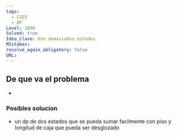 ```yaml
---
tags:
  - CSES
  - DP
Level: 1000
Solved: true
Idea_clave: Use demasiados estados
MIstakes: 
resolve_again_obligatory: false
URL: 
---
```


## De que va el problema

- 

### Posibles solucion

- un dp de dos estados que se pueda sumar facilmente con piso y longitud de caja que pueda ser desglozado
